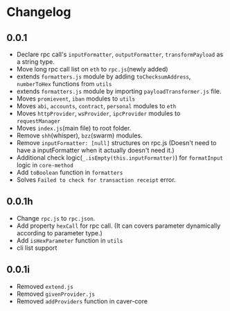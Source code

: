 # Changelog

## 0.0.1

* Declare rpc call's `inputFormatter`, `outputFormatter`, `transformPayload` as a string type.
* Move long rpc call list on `eth` to `rpc.js`\(newly added\)
* extends `formatters.js` module by adding `toChecksumAddress`, `numberToHex` functions from  `utils`
* extends `formatters.js` module by importing `payloadTransformer.js` file.
* Moves `promievent`, `iban` modules to `utils`
* Moves `abi`, `accounts`, `contract`, `personal` modules to `eth`
* Moves `httpProvider`, `wsProvider`, `ipcProvider` modules to `requestManager`
* Moves `index.js`\(main file\) to root folder.
* Remove `shh`\(whisper\), `bzz`\(swarm\) modules.
* Remove `inputFormatter: [null]` structures on rpc.js \(Doesn't need to have a inputFormatter when it actually doesn't need it.\)
* Additional check logic\(`_.isEmpty(this.inputFormatter)`\) for `formatInput` logic in `core-method`
* Add `toBoolean` function in `formatters`
* Solves `Failed to check for transaction receipt` error.

## 0.0.1h

* Change `rpc.js` to `rpc.json`.
* Add property `hexCall` for rpc call. \(It can covers parameter dynamically according to parameter type.\)
* Add `isHexParameter` function in `utils`
* cli list support

## 0.0.1i

* Removed `extend.js`
* Removed `givenProvider.js`
* Removed `addProviders` function in caver-core

